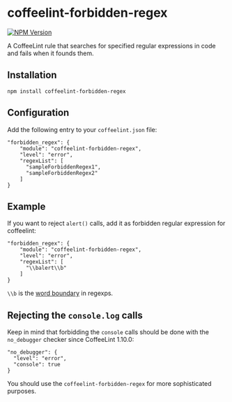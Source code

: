 coffeelint-forbidden-regex
==============================
[![NPM Version](https://badge.fury.io/js/coffeelint-forbidden-regex.svg)](https://npmjs.org/package/coffeelint-forbidden-regex)

A CoffeeLint rule that searches for specified regular expressions in code and fails when it founds them.

Installation
-----------

    npm install coffeelint-forbidden-regex

Configuration
-----------

Add the following entry to your `coffeelint.json` file:

    "forbidden_regex": {
        "module": "coffeelint-forbidden-regex",
        "level": "error",
        "regexList": [
          "sampleForbiddenRegex1",
          "sampleForbiddenRegex2"
        ]
    }

Example
-----------

If you want to reject `alert()` calls, add it as forbidden regular expression for coffeelint:

    "forbidden_regex": {
        "module": "coffeelint-forbidden-regex",
        "level": "error",
        "regexList": [
          "\\balert\\b"
        ]
    }

`\\b` is the [word boundary](http://www.regular-expressions.info/wordboundaries.html) in regexps.

Rejecting the `console.log` calls
-----------

Keep in mind that forbidding the `console` calls should be done with the `no_debugger` checker since CoffeeLint 1.10.0: 

```
"no_debugger": {
  "level": "error",
  "console": true
}
```

You should use the `coffeelint-forbidden-regex` for more sophisticated purposes.
